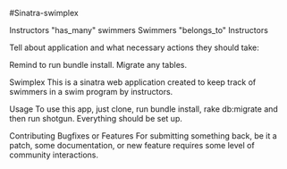 #Sinatra-swimplex

Instructors "has_many" swimmers
Swimmers "belongs_to" Instructors

Tell about application and what necessary actions they should take:

Remind to run bundle install. Migrate any tables.

Swimplex
This is a sinatra web application created to keep track of swimmers in a swim program by instructors.

Usage
To use this app, just clone, run bundle install, rake db:migrate and then run shotgun. Everything should be set up.

Contributing Bugfixes or Features
For submitting something back, be it a patch, some documentation, or new feature requires some level of community interactions.
